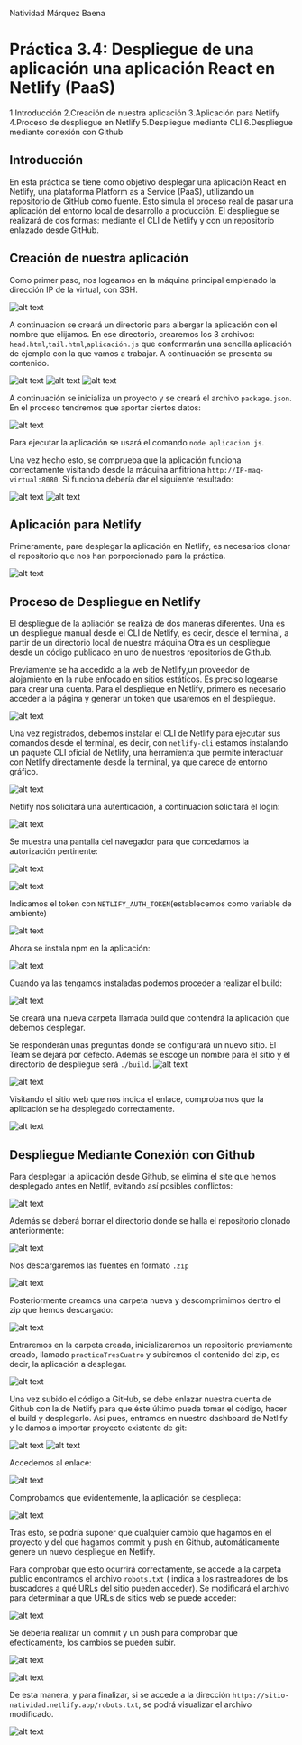 Natividad Márquez Baena

# Práctica 3.4: Despliegue de una aplicación una aplicación React en Netlify (PaaS)

1.Introducción
2.Creación de nuestra aplicación
3.Aplicación para Netlify
4.Proceso de despliegue en Netlify
5.Despliegue mediante CLI
6.Despliegue mediante conexión con Github

## Introducción

En esta práctica se tiene como objetivo desplegar una aplicación React en Netlify, una plataforma Platform as a Service (PaaS), utilizando un repositorio de GitHub como fuente. Esto simula el proceso real de pasar una aplicación del entorno local de desarrollo a producción. El despliegue se realizará de dos formas: mediante el CLI de Netlify y con un repositorio enlazado desde GitHub.

## Creación de nuestra aplicación

Como primer paso, nos logeamos en la máquina principal emplenado la dirección IP de la virtual, con SSH.

![alt text](image.png)

A continuacion se creará un directorio para albergar la aplicación con el nombre que elijamos. En ese directorio, crearemos los 3 archivos: `head.html`,`tail.html`,`aplicación.js` que conformarán una sencilla aplicación de ejemplo con la que vamos a trabajar. A continuación se presenta su contenido.

![alt text](image-1.png)
![alt text](image-2.png)
![alt text](image-3.png)

A continuación se inicializa un proyecto y se creará el archivo `package.json`. En el proceso tendremos que aportar ciertos datos:

![alt text](image-4.png)

Para ejecutar la aplicación se usará el comando `node aplicacion.js`.

Una vez hecho esto, se comprueba que la aplicación funciona correctamente visitando desde la máquina anfitriona `http://IP-maq-virtual:8080`. Si funciona debería dar el siguiente resultado:

![alt text](image-5.png)
![alt text](image-6.png)

## Aplicación para Netlify

Primeramente, pare desplegar la aplicación en Netlify, es necesarios clonar el repositorio que nos han porporcionado para la práctica.

![alt text](image-7.png)

## Proceso de Despliegue en Netlify

El despliegue de la apliación se realizá de dos maneras diferentes. Una es un despliegue manual desde el CLI de Netlify, es decir, desde el terminal, a partir de un directorio local de nuestra máquina Otra es un despliegue desde un código publicado en uno de nuestros repositorios de Github.

Previamente se ha accedido a la web de Netlify,un proveedor de alojamiento en la nube enfocado en sitios estáticos. Es preciso logearse para crear una cuenta. 
Para el despliegue en Netlify, primero es necesario acceder a la página y generar un token que usaremos en el despliegue.

![alt text](image-8.png)

Una vez registrados, debemos instalar el CLI de Netlify para ejecutar sus comandos desde el terminal, es decir, con `netlify-cli` estamos instalando un paquete  CLI oficial de Netlify, una herramienta que permite interactuar con Netlify directamente desde la terminal, ya que carece de entorno gráfico.

![alt text](image-9.png)

Netlify nos solicitará una autenticación, a continuación solicitará el login:

![alt text](image-10.png)

Se muestra una pantalla del navegador para que concedamos la autorización pertinente:

![alt text](image-11.png)

![alt text](image-12.png)

Indicamos el token con `NETLIFY_AUTH_TOKEN`(establecemos como variable de ambiente)

![alt text](image-13.png)

Ahora se instala npm en la aplicación:

![alt text](image-14.png)

Cuando ya las tengamos instaladas podemos proceder a realizar el build:

![alt text](image-15.png)

Se creará una nueva carpeta llamada build que contendrá la aplicación que debemos desplegar. 

Se responderán unas preguntas donde se configurará un nuevo sitio. El Team se dejará por defecto. Además se escoge un nombre para el sitio y el directorio de despliegue será `./build`.
![alt text](image-16.png)

![alt text](image-17.png)

Visitando el sitio web que nos indica el enlace, comprobamos que la aplicación se ha desplegado correctamente.

![alt text](image-18.png)

## Despliegue Mediante Conexión con Github

Para desplegar la aplicación desde Github, se elimina el site que hemos desplegado antes en Netlif, evitando así posibles conflictos:

![alt text](image-19.png)

Además se deberá borrar el directorio donde se halla el repositorio clonado anteriormente:

![alt text](image-20.png)

Nos descargaremos las fuentes en formato `.zip`

![alt text](image-21.png)

 Posteriormente creamos una carpeta nueva y descomprimimos dentro el zip que hemos descargado:

 ![alt text](image-22.png)

Entraremos en la carpeta creada, inicializaremos un repositorio previamente creado, llamado `practicaTresCuatro` y subiremos el contenido del zip, es decir, la aplicación a desplegar.

 ![alt text](image-23.png)

Una vez subido el código a GitHub, se debe enlazar nuestra cuenta de Github con la de Netlify para que éste último pueda tomar el código, hacer el build y desplegarlo. Así pues, entramos en nuestro dashboard de Netlify y le damos a importar proyecto existente de git:

![alt text](image-24.png)
![alt text](image-25.png)

Accedemos al enlace:

![alt text](image-26.png)

Comprobamos que evidentemente, la aplicación se despliega:

![alt text](image-27.png)

Tras esto, se podría suponer que cualquier cambio que hagamos en el proyecto y del que hagamos commit y push en Github, automáticamente genere un nuevo despliegue en Netlify.

Para comprobar que esto ocurrirá correctamente, se accede a la carpeta public encontramos el archivo `robots.txt` ( indica a los rastreadores de los buscadores a qué URLs del sitio pueden acceder). 
Se modificará el archivo para determinar a que URLs de sitios web se puede acceder:

![alt text](image-28.png)

Se debería realizar un commit y un push para comprobar que efecticamente, los cambios se pueden subir.

![alt text](image-29.png)

![alt text](image-30.png)

De esta manera, y para finalizar, si se accede a la dirección `https://sitio-natividad.netlify.app/robots.txt`, se podrá visualizar el archivo modificado.

![alt text](image-32.png)




